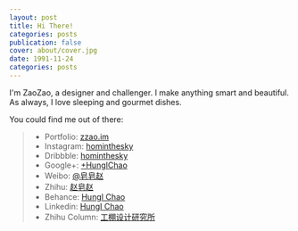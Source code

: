 ```yaml
---
layout: post
title: Hi There!
categories: posts
publication: false
cover: about/cover.jpg
date: 1991-11-24
categories: posts
---
```


I'm ZaoZao, a designer and challenger. I make anything smart and beautiful. As always, I love sleeping and gourmet dishes.

You could find me out of there:

> - Portfolio: [zzao.im](http://zzao.im)
> - Instagram: [hominthesky](https://instagram.com/hominthesky)
> - Dribbble: [hominthesky](https://dribbble.com/hominthesky)
> - Google+: [+HungIChao](https://plus.google.com/+HungIChao)
> - Weibo: [@皂皂赵](http://weibo.com/violetlovekaye)
> - Zhihu: [赵皂赵](https://www.zhihu.com/people/zhao-hong-yi-62)
> - Behance: [HungI Chao](https://www.behance.net/hungichao)
> - Linkedin: [HungI Chao](https://linkedin.com/in/hungichao)
> - Zhihu Column: [工棚设计研究所](https://zhuanlan.zhihu.com/workshed)
